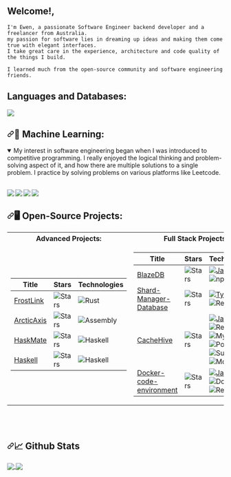 ## Welcome!,

```
I'm Ewen, a passionate Software Engineer backend developer and a freelancer from Australia.
my passion for software lies in dreaming up ideas and making them come true with elegant interfaces.
I take great care in the experience, architecture and code quality of the things I build.

I learned much from the open-source community and software engineering friends.
```

## Languages and Databases:

<p align="left">
    <img src="https://skillicons.dev/icons?i=git,java,kotlin,nextjs,react,redis,tailwind,py,pug,raspberrypi,swift,tensorflow,ts,workers,vue,postgres,ps,mysql,html,css,grafana,express,dotnet,docker,discord,cloudflare,bash,arduino,mongodb,nginx,nodejs,androidstudio,cassandra,bots,go,haskell,kubernetes,nuxtjs,php,postman,regex,rust,threejs,sass,powershell,electron,js,assembly&perline=16" />
</p>

<h2 dir="auto"><a id="user-content-machine-learning" class="anchor" aria-hidden="true" href="#machine-learning"><svg class="octicon octicon-link" viewBox="0 0 16 16" version="1.1" width="16" height="16" aria-hidden="true"><path d="m7.775 3.275 1.25-1.25a3.5 3.5 0 1 1 4.95 4.95l-2.5 2.5a3.5 3.5 0 0 1-4.95 0 .751.751 0 0 1 .018-1.042.751.751 0 0 1 1.042-.018 1.998 1.998 0 0 0 2.83 0l2.5-2.5a2.002 2.002 0 0 0-2.83-2.83l-1.25 1.25a.751.751 0 0 1-1.042-.018.751.751 0 0 1-.018-1.042Zm-4.69 9.64a1.998 1.998 0 0 0 2.83 0l1.25-1.25a.751.751 0 0 1 1.042.018.751.751 0 0 1 .018 1.042l-1.25 1.25a3.5 3.5 0 1 1-4.95-4.95l2.5-2.5a3.5 3.5 0 0 1 4.95 0 .751.751 0 0 1-.018 1.042.751.751 0 0 1-1.042.018 1.998 1.998 0 0 0-2.83 0l-2.5 2.5a1.998 1.998 0 0 0 0 2.83Z"></path></svg></a>🤖 Machine Learning:</h2>

<details open="">
  <summary>My interest in software engineering began when I was introduced to competitive programming. I really enjoyed the logical thinking and problem-solving aspect of it, and how there are multiple solutions to a single problem. I practice by solving problems on various platforms like Leetcode.</summary>
  <br>
  <p dir="auto">
    <a href="https://github.com/Frost-Lord/LogShield">
    <img align="left" src="https://github-readme-stats.vercel.app/api/pin/?username=Frost-Lord&repo=LogShield&bg_color=0c1014&theme=dark" style="max-width: 100%;">
    </a>
    <a href="https://github.com/Frost-Lord/HaskMate">
    <img align="left" src="https://github-readme-stats.vercel.app/api/pin/?username=Frost-Lord&repo=HaskMate&bg_color=0c1014&theme=dark" style="max-width: 100%;">
    </a>
    <a href="https://github.com/Frost-Lord/FrostLink">
    <img align="left" src="https://github-readme-stats.vercel.app/api/pin/?username=Frost-Lord&repo=FrostLink&bg_color=0c1014&theme=dark" style="max-width: 100%;">
    </a>
    <a href="https://github.com/Frost-Lord/SketchCalc">
    <img align="left" src="https://github-readme-stats.vercel.app/api/pin/?username=Frost-Lord&repo=SketchCalc&bg_color=0c1014&theme=dark" style="max-width: 100%;">
    </a>
  </p>
</details><br clear="left"/><be>

<h2 dir="auto"><a id="user-content-machine-learning" class="anchor" aria-hidden="true" href="#machine-learning"><svg class="octicon octicon-link" viewBox="0 0 16 16" version="1.1" width="16" height="16" aria-hidden="true"><path d="m7.775 3.275 1.25-1.25a3.5 3.5 0 1 1 4.95 4.95l-2.5 2.5a3.5 3.5 0 0 1-4.95 0 .751.751 0 0 1 .018-1.042.751.751 0 0 1 1.042-.018 1.998 1.998 0 0 0 2.83 0l2.5-2.5a2.002 2.002 0 0 0-2.83-2.83l-1.25 1.25a.751.751 0 0 1-1.042-.018.751.751 0 0 1-.018-1.042Zm-4.69 9.64a1.998 1.998 0 0 0 2.83 0l1.25-1.25a.751.751 0 0 1 1.042.018.751.751 0 0 1 .018 1.042l-1.25 1.25a3.5 3.5 0 1 1-4.95-4.95l2.5-2.5a3.5 3.5 0 0 1 4.95 0 .751.751 0 0 1-.018 1.042.751.751 0 0 1-1.042.018 1.998 1.998 0 0 0-2.83 0l-2.5 2.5a1.998 1.998 0 0 0 0 2.83Z"></path></svg></a>🖥️ Open-Source Projects:</h2>
<table>
    <tr>
        <th>Advanced Projects:</th>
        <th>Full Stack Projects:</th>
    </tr>
    <tr>
        <td>
            <table>
                <thead>
                    <tr>
                        <th>Title</th>
                        <th>Stars</th>
                        <th>Technologies</th>
                    </tr>
                </thead>
                <tbody>
                    <tr>
                        <td><a href="https://github.com/Frost-Lord/FrostLink">FrostLink</a></td>
                        <td><img alt="Stars" src="https://img.shields.io/github/stars/Frost-Lord/FrostLink?style=flat-square&labelColor=black" /></td>
                        <td><img src="https://img.shields.io/badge/Rust-black?style=flat-square&logo=rust" alt="Rust"></td>
                    </tr>
                    <tr>
                        <td><a href="https://github.com/Frost-Lord/ArcticAxis">ArcticAxis</a></td>
                        <td><img alt="Stars" src="https://img.shields.io/github/stars/Frost-Lord/ArcticAxis?style=flat-square&labelColor=black" /></td>
                        <td><img src="https://img.shields.io/badge/Assembly-black?style=flat-square&logo=assembly" alt="Assembly"></td>
                    </tr>
                    <tr>
                        <td><a href="https://github.com/Frost-Lord/HaskMate">HaskMate</a></td>
                        <td><img alt="Stars" src="https://img.shields.io/github/stars/Frost-Lord/HaskMate?style=flat-square&labelColor=black" /></td>
                        <td><img src="https://img.shields.io/badge/haskell-black?style=flat-square&logo=haskell" alt="Haskell"></td>
                    </tr>
                    <tr>
                        <td><a href="https://github.com/Frost-Lord/Haskell">Haskell</a></td>
                        <td><img alt="Stars" src="https://img.shields.io/github/stars/Frost-Lord/Haskell?style=flat-square&labelColor=black" /></td>
                        <td><img src="https://img.shields.io/badge/haskell-black?style=flat-square&logo=haskell" alt="Haskell"></td>
                    </tr>
                </tbody>
            </table>
        </td>
        <td>
            <table>
                <thead>
                    <tr>
                        <th>Title</th>
                        <th>Stars</th>
                        <th>Technologies</th>
                    </tr>
                </thead>
                <tbody>
                    <tr>
                        <td><a href="https://github.com/Frost-Lord/BlazeDB">BlazeDB</a></td>
                        <td><img alt="Stars" src="https://img.shields.io/github/stars/Frost-Lord/BlazeDB?style=flat-square&labelColor=black" /></td>
                        <td>
                            <a href="https://pypi.org/project/BlazeDB/"><img src="https://img.shields.io/badge/Javascript-black?style=flat-square&logo=javascript" alt="Javascript"></a>
                            <img src="https://img.shields.io/badge/npm-black?style=flat-square&logo=npm" alt="npm">
                        </td>
                    </tr>
                    <tr>
                        <td><a href="https://github.com/Frost-Lord/Shard-Manager-Database">Shard-Manager-Database</a></td>
                        <td><img alt="Stars" src="https://img.shields.io/github/stars/Frost-Lord/Shard-Manager-Database?style=flat-square&labelColor=black" /></td>
                        <td>
                            <a href="https://pypi.org/project/Shard-Manager-Database/"><img src="https://img.shields.io/badge/Typescript-black?style=flat-square&logo=typescript" alt="Typescript"></a>
                            <img src="https://img.shields.io/badge/Redis-black?style=flat-square&logo=Redis" alt="Redis">
                        </td>
                    </tr>
                    <tr>
                        <td><a href="https://github.com/Frost-Lord/CacheHive">CacheHive</a></td>
                        <td><img alt="Stars" src="https://img.shields.io/github/stars/Frost-Lord/CacheHive?style=flat-square&labelColor=black" /></td>
                        <td>
                            <a href="https://pypi.org/project/CacheHive/"><img src="https://img.shields.io/badge/Javascript-black?style=flat-square&logo=Javascript" alt="Javascript"></a>
                            <img src="https://img.shields.io/badge/Redis-black?style=flat-square&logo=Redis" alt="Redis">
                            <img src="https://img.shields.io/badge/MySQL-black?style=flat-square&logo=MySQL" alt="MySQL">
                            <br>
                            <img src="https://img.shields.io/badge/PostgresQL-black?style=flat-square&logo=PostgresQL" alt="PostgresQL">
                            <img src="https://img.shields.io/badge/SurrealDB-black?style=flat-square&logo=SurrealDB" alt="SurrealDB">
                            <img src="https://img.shields.io/badge/MongoDB-black?style=flat-square&logo=MongoDB" alt="MongoDB">
                        </td>
                    </tr>
                    <tr>
                        <td><a href="https://github.com/Frost-Lord/Docker-code-environment">Docker-code-environment</a></td>
                        <td><img alt="Stars" src="https://img.shields.io/github/stars/Frost-Lord/Docker-code-environment?style=flat-square&labelColor=black" /></td>
                        <td>
                            <a href="https://pypi.org/project/Docker-code-environment/"><img src="https://img.shields.io/badge/Javascript-black?style=flat-square&logo=Javascript" alt="Javascript"></a>
                            <img src="https://img.shields.io/badge/Docker-black?style=flat-square&logo=Docker" alt="Docker">
                            <img src="https://img.shields.io/badge/Redis-black?style=flat-square&logo=Redis" alt="Redis">
                        </td>
                    </tr>
                </tbody>
            </table>
        </td>
    </tr>
</table>


<br clear="left"/><br>
<h2 dir="auto"><a id="user-content--github-stats" class="anchor" aria-hidden="true" href="#-github-stats"><svg class="octicon octicon-link" viewBox="0 0 16 16" version="1.1" width="16" height="16" aria-hidden="true"><path d="m7.775 3.275 1.25-1.25a3.5 3.5 0 1 1 4.95 4.95l-2.5 2.5a3.5 3.5 0 0 1-4.95 0 .751.751 0 0 1 .018-1.042.751.751 0 0 1 1.042-.018 1.998 1.998 0 0 0 2.83 0l2.5-2.5a2.002 2.002 0 0 0-2.83-2.83l-1.25 1.25a.751.751 0 0 1-1.042-.018.751.751 0 0 1-.018-1.042Zm-4.69 9.64a1.998 1.998 0 0 0 2.83 0l1.25-1.25a.751.751 0 0 1 1.042.018.751.751 0 0 1 .018 1.042l-1.25 1.25a3.5 3.5 0 1 1-4.95-4.95l2.5-2.5a3.5 3.5 0 0 1 4.95 0 .751.751 0 0 1-.018 1.042.751.751 0 0 1-1.042.018 1.998 1.998 0 0 0-2.83 0l-2.5 2.5a1.998 1.998 0 0 0 0 2.83Z"></path></svg></a><g-emoji class="g-emoji" alias="chart_with_upwards_trend" fallback-src="https://github.githubassets.com/images/icons/emoji/unicode/1f4c8.png">📈</g-emoji> Github Stats</h2>

<a href="https://github.com/Frost-Lord/">
  <img align="center" src="http://23.27.6.132:9000/top-langs/?username=Frost-Lord&langs_count=8&hide=css,scss,html,php,ejs&title_color=ffffff&text_color=c9cacc&icon_color=2bbc8a&bg_color=0c1014&layout=compact" style="max-width: 100%;">
</a>

<a href="https://github.com/Frost-Lord/">
  <img align="center" src="http://23.27.6.132:9000/?username=Frost-Lord&count_private=true&show_icons=true&exclude_repo=IPT-Games-Website&hide_title=true&include_all_commits=true&theme=dark&bg_color=0c1014" style="max-width: 100%;">
</a>
